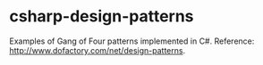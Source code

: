 # csharp-design-patterns
Examples of Gang of Four patterns implemented in C#. 
Reference:
  http://www.dofactory.com/net/design-patterns.
